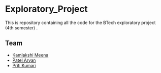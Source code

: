 # Exploratory_Project
This is repository containing all the code for the BTech exploratory project (4th semester) .

## Team  
* [Kamlakshi Meena](https://github.com/)  
* [Patel Aryan](https://github.com/Eli4479)  
* [Priti Kumari](https://github.com/amyra98)  
